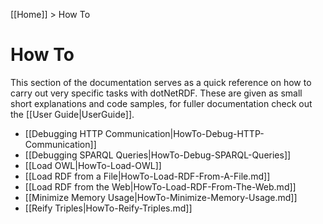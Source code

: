 [[Home]] > How To

# How To

This section of the documentation serves as a quick reference on how to carry out very specific tasks with dotNetRDF.  These are given as small short explanations and code samples, for fuller documentation check out the [[User Guide|UserGuide]].

* [[Debugging HTTP Communication|HowTo-Debug-HTTP-Communication]]
* [[Debugging SPARQL Queries|HowTo-Debug-SPARQL-Queries]]
* [[Load OWL|HowTo-Load-OWL]]
* [[Load RDF from a File|HowTo-Load-RDF-From-A-File.md]]
* [[Load RDF from the Web|HowTo-Load-RDF-From-The-Web.md]]
* [[Minimize Memory Usage|HowTo-Minimize-Memory-Usage.md]]
* [[Reify Triples|HowTo-Reify-Triples.md]]
